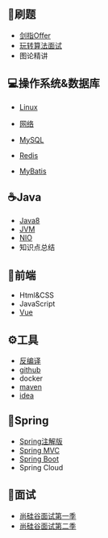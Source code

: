 ## :monkey:刷题

-   [剑指Offer](https://github.com/tanglei302wqy/notes/tree/master/%E5%88%B7%E9%A2%98/%E5%89%91%E6%8C%87Offer)
-   [玩转算法面试](https://github.com/tanglei302wqy/notes/tree/master/%E5%88%B7%E9%A2%98/%E7%8E%A9%E8%BD%AC%E7%AE%97%E6%B3%95%E9%9D%A2%E8%AF%95)
-   图论精讲



##  :computer:操作系统&数据库

-   [Linux](https://github.com/tanglei302wqy/notes/tree/master/%E6%93%8D%E4%BD%9C%E7%B3%BB%E7%BB%9F%26%E6%95%B0%E6%8D%AE%E5%BA%93/linux)
-   [网络](https://github.com/tanglei302wqy/notes/tree/master/%E6%93%8D%E4%BD%9C%E7%B3%BB%E7%BB%9F%26%E6%95%B0%E6%8D%AE%E5%BA%93/%E7%BD%91%E7%BB%9C)

-   [MySQL](https://github.com/tanglei302wqy/notes/tree/master/%E6%93%8D%E4%BD%9C%E7%B3%BB%E7%BB%9F%26%E6%95%B0%E6%8D%AE%E5%BA%93/mysql_advance)
-   [Redis](https://github.com/tanglei302wqy/notes/tree/master/%E6%93%8D%E4%BD%9C%E7%B3%BB%E7%BB%9F%26%E6%95%B0%E6%8D%AE%E5%BA%93/redis)
-   [MyBatis](https://github.com/tanglei302wqy/notes/tree/master/%E6%93%8D%E4%BD%9C%E7%B3%BB%E7%BB%9F%26%E6%95%B0%E6%8D%AE%E5%BA%93/mybatis)



## :coffee:Java

-   [Java8](https://github.com/tanglei302wqy/notes/tree/master/java/java8%E6%96%B0%E7%89%B9%E6%80%A7)
-   [JVM](https://github.com/tanglei302wqy/notes/tree/master/java/jvm)
-   [NIO](https://github.com/tanglei302wqy/notes/tree/master/java/nio)
-   知识点总结



## :eyes:前端

-   Html&CSS
-   JavaScript
-   [Vue](https://github.com/tanglei302wqy/notes/tree/master/%E5%89%8D%E7%AB%AF/vue)



## :gear:工具

-   [反编译](https://github.com/tanglei302wqy/notes/tree/master/%E5%B7%A5%E5%85%B7/jad)
-   [github](https://github.com/tanglei302wqy/notes/tree/master/%E5%B7%A5%E5%85%B7/github)
-   docker
-   [maven](https://github.com/tanglei302wqy/notes/tree/master/%E5%B7%A5%E5%85%B7/maven)
-   [idea](https://github.com/tanglei302wqy/notes/tree/master/%E5%B7%A5%E5%85%B7/idea)



## :leaves:Spring

-   [Spring注解版](https://github.com/tanglei302wqy/notes/tree/master/spring%E5%85%A8%E5%AE%B6%E6%A1%B6/spring_annotation)
-   [Spring MVC](https://github.com/tanglei302wqy/notes/tree/master/spring%E5%85%A8%E5%AE%B6%E6%A1%B6/springmvc)
-   [Spring Boot](https://github.com/tanglei302wqy/notes/tree/master/spring%E5%85%A8%E5%AE%B6%E6%A1%B6/springboot)
-   Spring Cloud



## :dart:面试

-   [尚硅谷面试第一季](https://github.com/tanglei302wqy/notes/tree/master/%E9%9D%A2%E8%AF%95/%E9%9D%A2%E8%AF%95%E7%AC%AC%E4%B8%80%E5%AD%A3)
-   [尚硅谷面试第二季](https://github.com/tanglei302wqy/notes/tree/master/%E9%9D%A2%E8%AF%95/%E9%9D%A2%E8%AF%95%E7%AC%AC%E4%BA%8C%E5%AD%A3)
